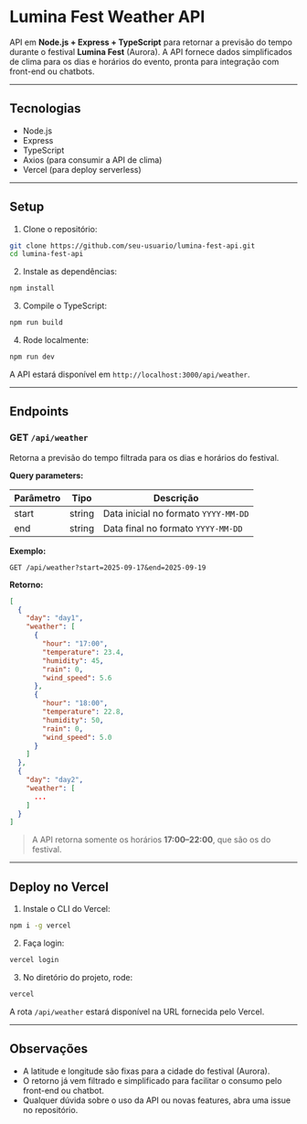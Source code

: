 # Lumina Fest Weather API

API em **Node.js + Express + TypeScript** para retornar a previsão do tempo durante o festival **Lumina Fest** (Aurora).
A API fornece dados simplificados de clima para os dias e horários do evento, pronta para integração com front-end ou chatbots.

---

## Tecnologias

* Node.js
* Express
* TypeScript
* Axios (para consumir a API de clima)
* Vercel (para deploy serverless)

---

## Setup

1. Clone o repositório:

```bash
git clone https://github.com/seu-usuario/lumina-fest-api.git
cd lumina-fest-api
```

2. Instale as dependências:

```bash
npm install
```

3. Compile o TypeScript:

```bash
npm run build
```

4. Rode localmente:

```bash
npm run dev
```

A API estará disponível em `http://localhost:3000/api/weather`.

---

## Endpoints

### GET `/api/weather`

Retorna a previsão do tempo filtrada para os dias e horários do festival.

**Query parameters:**

| Parâmetro | Tipo   | Descrição                            |
| --------- | ------ | ------------------------------------ |
| start     | string | Data inicial no formato `YYYY-MM-DD` |
| end       | string | Data final no formato `YYYY-MM-DD`   |

**Exemplo:**

```http
GET /api/weather?start=2025-09-17&end=2025-09-19
```

**Retorno:**

```json
[
  {
    "day": "day1",
    "weather": [
      {
        "hour": "17:00",
        "temperature": 23.4,
        "humidity": 45,
        "rain": 0,
        "wind_speed": 5.6
      },
      {
        "hour": "18:00",
        "temperature": 22.8,
        "humidity": 50,
        "rain": 0,
        "wind_speed": 5.0
      }
    ]
  },
  {
    "day": "day2",
    "weather": [
      ...
    ]
  }
]
```

> A API retorna somente os horários **17:00–22:00**, que são os do festival.

---

## Deploy no Vercel

1. Instale o CLI do Vercel:

```bash
npm i -g vercel
```

2. Faça login:

```bash
vercel login
```

3. No diretório do projeto, rode:

```bash
vercel
```

A rota `/api/weather` estará disponível na URL fornecida pelo Vercel.

---

## Observações

* A latitude e longitude são fixas para a cidade do festival (Aurora).
* O retorno já vem filtrado e simplificado para facilitar o consumo pelo front-end ou chatbot.
* Qualquer dúvida sobre o uso da API ou novas features, abra uma issue no repositório.